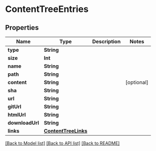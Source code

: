 # ContentTreeEntries

## Properties
Name | Type | Description | Notes
------------ | ------------- | ------------- | -------------
**type** | **String** |  | 
**size** | **Int** |  | 
**name** | **String** |  | 
**path** | **String** |  | 
**content** | **String** |  | [optional] 
**sha** | **String** |  | 
**url** | **String** |  | 
**gitUrl** | **String** |  | 
**htmlUrl** | **String** |  | 
**downloadUrl** | **String** |  | 
**links** | [**ContentTreeLinks**](ContentTreeLinks.md) |  | 

[[Back to Model list]](../README.md#documentation-for-models) [[Back to API list]](../README.md#documentation-for-api-endpoints) [[Back to README]](../README.md)


